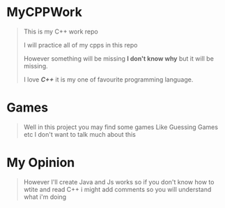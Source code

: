 # MyCPPWork

> This is my C++ work repo
>
> I will practice all of my cpps in this repo
>
> However something will be missing
> **I don't know why** but it will be missing.
>
>
> I love ***C++*** it is my one of favourite
> programming language.
>
# Games
> Well in this project you may find some games
> Like Guessing Games etc
> I don't want to talk much about this

# My Opinion
> However I'll create Java and Js works so
> if you don't know how to wtite and read C++
> i might add comments so you will understand
> what i'm doing
